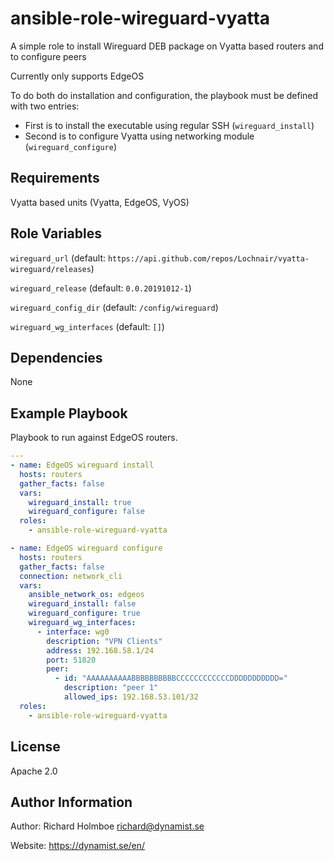 ansible-role-wireguard-vyatta
=========

A simple role to install Wireguard DEB package on Vyatta based routers and to configure peers

Currently only supports EdgeOS

To do both do installation and configuration, the playbook must be defined with two entries:

- First is to install the executable using regular SSH (`wireguard_install`)
- Second is to configure Vyatta using networking module (`wireguard_configure`)

Requirements
------------

Vyatta based units (Vyatta, EdgeOS, VyOS)

Role Variables
--------------

`wireguard_url` (default: `https://api.github.com/repos/Lochnair/vyatta-wireguard/releases`)

`wireguard_release` (default: `0.0.20191012-1`)

`wireguard_config_dir` (default: `/config/wireguard`)

`wireguard_wg_interfaces` (default: `[]`)

Dependencies
------------

None

Example Playbook
----------------

Playbook to run against EdgeOS routers.

```yaml
---
- name: EdgeOS wireguard install
  hosts: routers
  gather_facts: false
  vars:
    wireguard_install: true
    wireguard_configure: false
  roles:
    - ansible-role-wireguard-vyatta

- name: EdgeOS wireguard configure
  hosts: routers
  gather_facts: false
  connection: network_cli
  vars:
    ansible_network_os: edgeos
    wireguard_install: false
    wireguard_configure: true
    wireguard_wg_interfaces:
      - interface: wg0
        description: "VPN Clients"
        address: 192.168.58.1/24
        port: 51820
        peer:
          - id: "AAAAAAAAAABBBBBBBBBBCCCCCCCCCCCCDDDDDDDDDDD="
            description: "peer 1"
            allowed_ips: 192.168.53.101/32
  roles:
    - ansible-role-wireguard-vyatta
```

License
-------

Apache 2.0

Author Information
------------------

Author: Richard Holmboe <richard@dynamist.se>

Website: https://dynamist.se/en/
